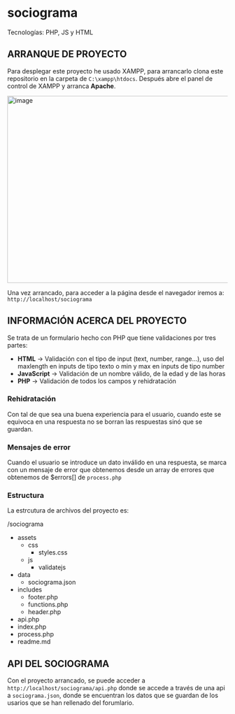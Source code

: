 # sociograma

Tecnologías: PHP, JS y HTML

## ARRANQUE DE PROYECTO
Para desplegar este proyecto he usado XAMPP, para arrancarlo clona este repositorio en la carpeta de `C:\xampp\htdocs`. Después abre el panel de control de XAMPP y arranca **Apache**.  

<img width="658" height="428" alt="image" src="https://github.com/user-attachments/assets/4d8f1f4a-0c19-4635-b6e3-aac4a6867b8d" />

Una vez arrancado, para acceder a la página desde el navegador iremos a: `http://localhost/sociograma`


## INFORMACIÓN ACERCA DEL PROYECTO
Se trata de un formulario hecho con PHP que tiene validaciones por tres partes:
- **HTML** -> Validación con el tipo de input (text, number, range...), uso del maxlength en inputs de tipo texto o min y max en inputs de tipo number
- **JavaScript** -> Validación de un nombre válido, de la edad y de las horas
- **PHP** -> Validación de todos los campos y rehidratación

### Rehidratación
Con tal de que sea una buena experiencia para el usuario, cuando este se equivoca en una respuesta no se borran las respuestas sinó que se guardan.

### Mensajes de error
Cuando el usuario se introduce un dato inválido en una respuesta, se marca con un mensaje de error que obtenemos desde un array de errores que obtenemos de $errors[] de `process.php`

### Estructura
La estrcutura de archivos del proyecto es:

/sociograma
  - assets
    - css
      - styles.css
    - js
      - validatejs  
  - data
    - sociograma.json
  - includes
    - footer.php
    - functions.php
    - header.php
  - api.php
  - index.php
  - process.php
  - readme.md




## API DEL SOCIOGRAMA
Con el proyecto arrancado, se puede acceder a `http://localhost/sociograma/api.php` donde se accede a través de una api a `sociograma.json`, donde se encuentran los datos que se guardan de los usarios que se han rellenado del forumlario.


